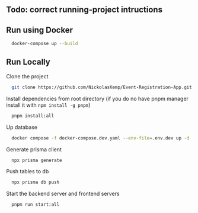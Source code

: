 ## Todo: correct running-project intructions 


## Run using Docker

```bash
  docker-compose up --build
```
## Run Locally

Clone the project

```bash
  git clone https://github.com/NickolasKemp/Event-Registration-App.git
```

Install dependencies from root directory (if you do no have pnpm manager install it with `npm install -g pnpm`)

```bash
  pnpm install:all
```

Up database

```bash
  docker compose -f docker-compose.dev.yaml --env-file=.env.dev up -d
```

Generate prisma client

```bash
  npx prisma generate
```

Push tables to db

```bash
  npx prisma db push
```

Start the backend server and frontend servers

```bash
  pnpm run start:all
```

